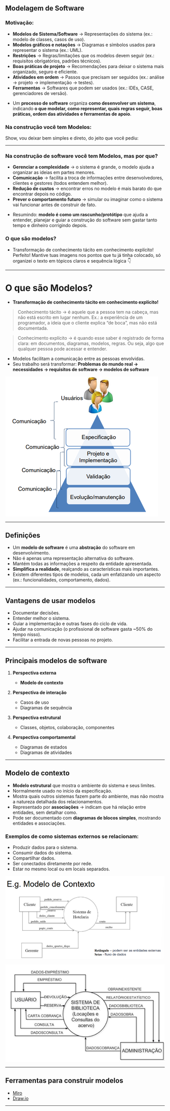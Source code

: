 ## Modelagem de Software
### Motivação:
* **Modelos de Sistema/Software** → Representações do sistema (ex.: modelo de classes, casos de uso).
* **Modelos gráficos e notações** → Diagramas e símbolos usados para representar o sistema (ex.: UML).
* **Restrições** → Regras/limitações que os modelos devem seguir (ex.: requisitos obrigatórios, padrões técnicos).
* **Boas práticas de projeto** → Recomendações para deixar o sistema mais organizado, seguro e eficiente.
* **Atividades em ordem** → Passos que precisam ser seguidos (ex.: análise → projeto → implementação → testes).
* **Ferramentas** → Softwares que podem ser usados (ex.: IDEs, CASE, gerenciadores de versão).

- Um **processo de software** organiza **como desenvolver um sistema**, indicando **o que modelar, como representar, quais regras seguir, boas práticas, ordem das atividades e ferramentas de apoio**.



### Na construção você tem Modelos:
Show, vou deixar bem simples e direto, do jeito que você pediu:

---

### Na construção de software você tem **Modelos**, mas por que?

* **Gerenciar a complexidade** → o sistema é grande, o modelo ajuda a organizar as ideias em partes menores.
* **Comunicação** → facilita a troca de informações entre desenvolvedores, clientes e gestores (todos entendem melhor).
* **Redução de custos** → encontrar erros no modelo é mais barato do que encontrar depois no código.
* **Prever o comportamento futuro** → simular ou imaginar como o sistema vai funcionar antes de construir de fato.

- Resumindo: **modelo é como um rascunho/protótipo** que ajuda a entender, planejar e guiar a construção do software sem gastar tanto tempo e dinheiro corrigindo depois.


### O que são modelos?
- Transformação de conhecimento tácito em conhecimento explícito!
Perfeito! Mantive tuas imagens nos pontos que tu já tinha colocado, só organizei o texto em tópicos claros e sequência lógica 👇

---

#  O que são Modelos?
-  **Transformação de conhecimento tácito em conhecimento explícito!**
> Conhecimento tácito → é aquele que a pessoa tem na cabeça, mas não está escrito em lugar nenhum. Ex.: a experiência de um programador, a ideia que o cliente explica “de boca”, mas não está documentada.

> Conhecimento explícito → é quando esse saber é registrado de forma clara: em documentos, diagramas, modelos, regras. Ou seja, algo que qualquer pessoa pode acessar e entender.

* Modelos facilitam a comunicação entre as pessoas envolvidas.
* Seu trabalho será transformar:
  **Problemas do mundo real → necessidades → requisitos de software → modelos de software**

![alt text](image/image9.png)

---

## Definições

* Um **modelo de software** é uma **abstração** do software em desenvolvimento.
* Não é apenas uma representação alternativa do software.
* Mantém todas as informações a respeito da entidade apresentada.
* **Simplifica a realidade**, realçando as características mais importantes.
* Existem diferentes tipos de modelos, cada um enfatizando um aspecto (ex.: funcionalidades, comportamento, dados).

---

## Vantagens de usar modelos

* Documentar decisões.
* Entender melhor o sistema.
* Guiar a implementação e outras fases do ciclo de vida.
* Ajudar na comunicação (o profissional de software gasta \~50% do tempo nisso).
* Facilitar a entrada de novas pessoas no projeto.

---

## Principais modelos de software

1. **Perspectiva externa**

   * **Modelo de contexto**

2. **Perspectiva de interação**

   * Casos de uso
   * Diagramas de sequência

3. **Perspectiva estrutural**

   * Classes, objetos, colaboração, componentes

4. **Perspectiva comportamental**

   * Diagramas de estados
   * Diagramas de atividades

---

## Modelo de contexto

* **Modelo estrutural** que mostra o ambiente do sistema e seus limites.
* Normalmente usado no início da especificação.
* Mostra quais outros sistemas fazem parte do ambiente, mas não mostra a natureza detalhada dos relacionamentos.
* Representado por **associações** → indicam que há relação entre entidades, sem detalhar como.
* Pode ser documentado com **diagramas de blocos simples**, mostrando entidades e associações.

### Exemplos de como sistemas externos se relacionam:

* Produzir dados para o sistema.
* Consumir dados do sistema.
* Compartilhar dados.
* Ser conectados diretamente por rede.
* Estar no mesmo local ou em locais separados.

![alt text](image/image10.png)

![alt text](image/image11.png)

---

## Ferramentas para construir modelos

* [Miro](https://miro.com/)
* [Draw.io](https://www.draw.io)

---

